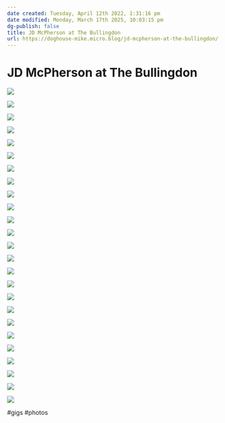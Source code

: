 ```yaml
---
date created: Tuesday, April 12th 2022, 1:31:16 pm
date modified: Monday, March 17th 2025, 10:03:15 pm
dg-publish: false
title: JD McPherson at The Bullingdon
url: https://doghouse-mike.micro.blog/jd-mcpherson-at-the-bullingdon/
---
```


# JD McPherson at The Bullingdon

![](https://i.imgur.com/rUITEKi.jpeg)

![](https://i.imgur.com/fiaJciO.jpeg)

![](https://i.imgur.com/uppenlf.jpeg)

![](https://i.imgur.com/hcJtQEJ.jpeg)

![](https://i.imgur.com/P35904N.jpeg)

![](https://i.imgur.com/F3Ejefe.jpeg)

![](https://i.imgur.com/cJyiG7T.jpeg)

![](https://i.imgur.com/mqNu1XY.jpeg)

![](https://i.imgur.com/G4vy3WW.jpeg)

![](https://i.imgur.com/QeUQu0S.jpeg)

![](https://i.imgur.com/AmZ54vs.jpeg)

![](https://i.imgur.com/8K8kUMF.jpeg)

![](https://i.imgur.com/m9h2lMa.jpeg)

![](https://i.imgur.com/4fSylFX.jpeg)

![](https://i.imgur.com/cRNZjE4.jpeg)

![](https://i.imgur.com/StFkUPz.jpeg)

![](https://i.imgur.com/v8LWF8q.jpeg)

![](https://i.imgur.com/QRH47tV.jpeg)

![](https://i.imgur.com/ruKnowM.jpeg)

![](https://i.imgur.com/jU6YtSk.jpeg)

![](https://i.imgur.com/tW3DLKz.jpeg)

![](https://i.imgur.com/7E2E0Dg.jpeg)

![](https://i.imgur.com/0vH9dYD.jpeg)

![](https://i.imgur.com/8HT6b2f.jpeg)

![](https://i.imgur.com/4h8QqJ0.jpeg)

#gigs #photos 
